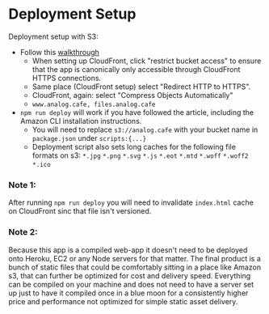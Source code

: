 # Deployment Setup

Deployment setup with S3:
- Follow this [walkthrough](https://medium.com/@omgwtfmarc/deploying-create-react-app-to-s3-or-cloudfront-48dae4ce0af)
  - When setting up CloudFront, click "restrict bucket access" to ensure that the app is canonically only accessible through CloudFront HTTPS connections.
  - Same place (CloudFront setup) select "Redirect HTTP to HTTPS".
  - CloudFront, again: select "Compress Objects Automatically"
  - `www.analog.cafe, files.analog.cafe`
- `npm run deploy` will work if you have followed the article, including the Amazon CLI installation instructions.
  - You will need to replace `s3://analog.cafe` with your bucket name in `package.json` under `scripts:{...}`
  - Deployment script also sets long caches for the following file formats on s3: `*.jpg` `*.png` `*.svg` `*.js` `*.eot` `*.mtd` `*.woff` `*.woff2` `*.ico`

### Note 1:
After running `npm run deploy` you will need to invalidate `index.html` cache on CloudFront sinc that file isn't versioned.

### Note 2:
Because this app is a compiled web-app it doesn't need to be deployed onto Heroku, EC2 or any Node servers for that matter. The final product is a bunch of static files that could be comfortably sitting in a place like Amazon s3, that can further be optimized for cost and delivery speed. Everything can be compiled on your machine and does not need to have a server set up just to have it compiled once in a blue moon for a consistently higher price and performance not optimized for simple static asset delivery.
